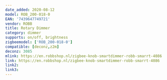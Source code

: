 ```yaml
---
date_added: 2020-08-12
model: ROB_200-018-0
EAN: '7439647749721'
vendor: ROBB
title: Rotary Dimmer
category: dimmer
supports: on/off, brightness
zigbeemodel: ['ROB_200-018-0']
compatible: [deconz,z2m]
deconz: 3085
mlink: https://en.robbshop.nl/zigbee-knob-smartdimmer-robb-smarrt-4086
link: https://en.robbshop.nl/zigbee-knob-smartdimmer-robb-smarrt-4086
link2: 
link3: 
---
```

